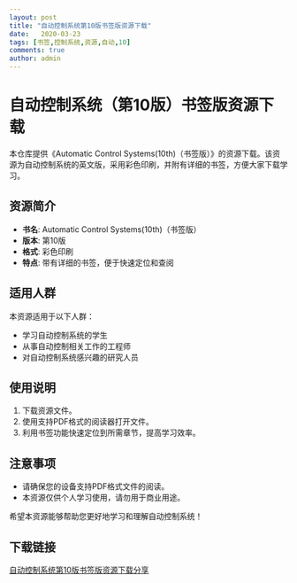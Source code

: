 ```yaml
---
layout: post
title: "自动控制系统第10版书签版资源下载"
date:   2020-03-23
tags: [书签,控制系统,资源,自动,10]
comments: true
author: admin
---
```

# 自动控制系统（第10版）书签版资源下载

本仓库提供《Automatic Control Systems(10th)（书签版）》的资源下载。该资源为自动控制系统的英文版，采用彩色印刷，并附有详细的书签，方便大家下载学习。

## 资源简介

- **书名**: Automatic Control Systems(10th)（书签版）
- **版本**: 第10版
- **格式**: 彩色印刷
- **特点**: 带有详细的书签，便于快速定位和查阅

## 适用人群

本资源适用于以下人群：

- 学习自动控制系统的学生
- 从事自动控制相关工作的工程师
- 对自动控制系统感兴趣的研究人员

## 使用说明

1. 下载资源文件。
2. 使用支持PDF格式的阅读器打开文件。
3. 利用书签功能快速定位到所需章节，提高学习效率。

## 注意事项

- 请确保您的设备支持PDF格式文件的阅读。
- 本资源仅供个人学习使用，请勿用于商业用途。

希望本资源能够帮助您更好地学习和理解自动控制系统！

## 下载链接

[自动控制系统第10版书签版资源下载分享](https://pan.quark.cn/s/990241b8d0f0)